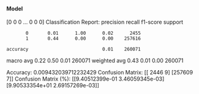 #### Model
[0 0 0 ... 0 0 0]
Classification Report:
              precision    recall  f1-score   support

           0       0.01      1.00      0.02      2455
           1       0.44      0.00      0.00    257616

    accuracy                           0.01    260071
   macro avg       0.22      0.50      0.01    260071
weighted avg       0.43      0.01      0.00    260071

Accuracy: 0.009432039712232429
Confusion Matrix:
[[  2446      9]
 [257609      7]]
Confusion Matrix (%):
[[9.40512399e-01 3.46059345e-03]
 [9.90533354e+01 2.69157269e-03]]
